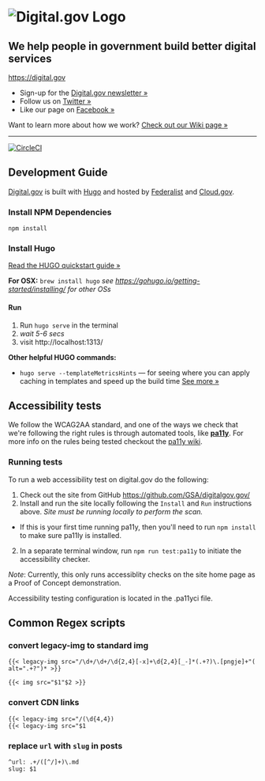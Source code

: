 <h1><img src="https://demo.digital.gov/img/digitalgov-logo-black.svg" alt="Digital.gov Logo"/></h1>

## We help people in government build better digital services
https://digital.gov

- Sign-up for the [Digital.gov newsletter »](/content/about/subscribe.md)
- Follow us on [Twitter »](https://twitter.com/digital_gov/)
- Like our page on [Facebook »](https://www.facebook.com/digitalgov/)

Want to learn more about how we work? [Check out our Wiki page »](https://github.com/GSA/digitalgov.gov/wiki)


---


[![CircleCI](https://circleci.com/gh/GSA/digitalgov.gov/tree/master.svg?style=svg)](https://circleci.com/gh/GSA/digitalgov.gov/tree/master)

## Development Guide

[Digital.gov](https://digital.gov/) is built with [Hugo](https://gohugo.io/) and hosted by [Federalist](https://federalist.18f.gov/) and [Cloud.gov](https://cloud.gov/).


### Install NPM Dependencies

`npm install`

### Install Hugo

[Read the HUGO quickstart guide »](https://gohugo.io/getting-started/quick-start/)

**For OSX:**
`brew install hugo`
_see https://gohugo.io/getting-started/installing/ for other OSs_

#### Run

1. Run `hugo serve` in the terminal
2. _wait 5-6 secs_
3. visit http://localhost:1313/

**Other helpful HUGO commands:**

- `hugo serve --templateMetricsHints` — for seeing where you can apply caching in templates and speed up the build time
[See more »](https://gohugo.io/commands/hugo/)


## Accessibility tests

We follow the WCAG2AA standard, and one of the ways we check that we're following the right rules is through automated tools, like [**pa11y**](https://github.com/pa11y/pa11y/). For more info on the rules being tested checkout the [pa11y wiki](https://github.com/pa11y/pa11y/wiki/HTML-CodeSniffer-Rules).

### Running tests

To run a web accessibility test on digital.gov do the following:

1. Check out the site from GitHub https://github.com/GSA/digitalgov.gov/
1. Install and run the site locally following the `Install` and `Run` instructions above. *Site must be running locally to perform the scan.*
  - If this is your first time running pa11y, then you'll need to run `npm install` to make sure pa11ly is installed.
2. In a separate terminal window, run `npm run test:pa11y` to initiate the accessibility checker.

*Note*: Currently, this only runs accessiblity checks on the site home page as a Proof of Concept demonstration.

Accessibility testing configuration is located in the .pa11yci file.


## Common Regex scripts

### convert legacy-img to standard img

```
{{< legacy-img src="/\d+/\d+/\d{2,4}[-x]+\d{2,4}[_-]*(.+?)\.[pngje]+"( alt=".+?")* >}}
```
```
{{< img src="$1"$2 >}}
```

### convert CDN links
```
{{< legacy-img src="/(\d{4,4})
{{< legacy-img src="$1
```

### replace `url` with `slug` in posts
```
^url: .+/([^/]+)\.md
slug: $1
```

